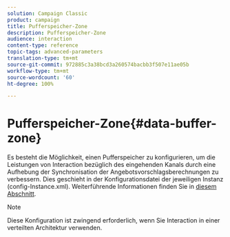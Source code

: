 ```yaml
---
solution: Campaign Classic
product: campaign
title: Pufferspeicher-Zone
description: Pufferspeicher-Zone
audience: interaction
content-type: reference
topic-tags: advanced-parameters
translation-type: tm+mt
source-git-commit: 972885c3a38bcd3a260574bacbb3f507e11ae05b
workflow-type: tm+mt
source-wordcount: '60'
ht-degree: 100%

---
```



# Pufferspeicher-Zone{#data-buffer-zone}

Es besteht die Möglichkeit, einen Pufferspeicher zu konfigurieren, um die Leistungen von Interaction bezüglich des eingehenden Kanals durch eine Aufhebung der Synchronisation der Angebotsvorschlagsberechnungen zu verbessern. Dies geschieht in der Konfigurationsdatei der jeweiligen Instanz (config-Instance.xml). Weiterführende Informationen finden Sie in [diesem Abschnitt](../../installation/using/interaction---data-buffer.md).

>[!NOTE]
>
>Diese Konfiguration ist zwingend erforderlich, wenn Sie Interaction in einer verteilten Architektur verwenden.

